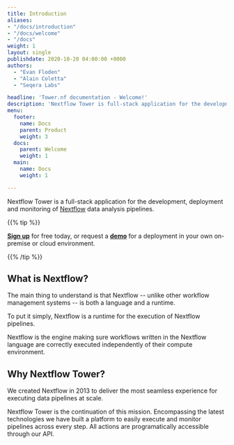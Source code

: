 ```yaml
---
title: Introduction
aliases:
- "/docs/introduction"
- "/docs/welcome"
- "/docs"
weight: 1
layout: single
publishdate: 2020-10-20 04:00:00 +0000
authors:
  - "Evan Floden"
  - "Alain Coletta"
  - "Seqera Labs"

headline: 'Tower.nf documentation - Welcome!'
description: 'Nextflow Tower is full-stack application for the development, deployment and monitoring  of Nextflow data analysis pipelines.'
menu:
  footer:
    name: Docs
    parent: Product
    weight: 3
  docs:
    parent: Welcome
    weight: 1
  main:
    name: Docs
    weight: 1

---
```


Nextflow Tower is a full-stack application for the development, deployment and monitoring  of [Nextflow](https://nextflow.io) data analysis pipelines.

{{% tip %}}

[**Sign up**](https://tower.nf "Nextflow Tower") for free today, or request a [**demo**](https://seqera.io/demo "Nextflow Tower Demo") for a deployment in your own on-premise or cloud environment.

{{% /tip %}}

## What is Nextflow?

The main thing to understand is that Nextflow -- unlike other workflow management systems -- is both a language and a runtime.

To put it simply, Nextflow is a runtime for the execution of Nextflow pipelines.

Nextflow is the engine making sure workflows written in the Nextflow language are correctly executed independently of their compute environment.


## Why Nextflow Tower?

We created Nextflow in 2013 to deliver the most seamless experience for executing data pipelines at scale.

Nextflow Tower is the continuation of this mission. Encompassing the latest technologies we have built a platform to easily execute and monitor pipelines across every step. All actions are programatically accessible through our API.
